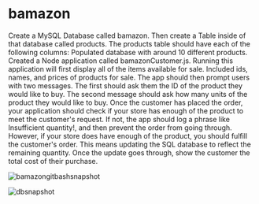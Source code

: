 # bamazon


Create a MySQL Database called bamazon.
Then create a Table inside of that database called products.
The products table should have each of the following columns:
Populated database with around 10 different products. 
Created a Node application called bamazonCustomer.js. Running this application will first display all of the items available for sale. Included ids, names, and prices of products for sale.
The app should then prompt users with two messages.
The first should ask them the ID of the product they would like to buy.
The second message should ask how many units of the product they would like to buy.
Once the customer has placed the order, your application should check if your store has enough of the product to meet the customer's request.
If not, the app should log a phrase like Insufficient quantity!, and then prevent the order from going through.
However, if your store does have enough of the product, you should fulfill the customer's order. 
This means updating the SQL database to reflect the remaining quantity.
Once the update goes through, show the customer the total cost of their purchase.


![bamazongitbashsnapshot](https://user-images.githubusercontent.com/31494833/36627442-c712d61e-1910-11e8-9b48-c7edb2ee1568.png)

![dbsnapshot](https://user-images.githubusercontent.com/31494833/36627443-c73d7770-1910-11e8-9735-0fb1ff7e9157.png)

